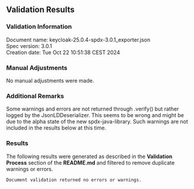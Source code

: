 ## Validation Results

### Validation Information

Document name: keycloak-25.0.4-spdx-3.0.1_exporter.json <br>
Spec version: 3.0.1 <br>
Creation date: Tue Oct 22 10:51:38 CEST 2024 <br>

### Manual Adjustments

No manual adjustments were made.

### Additional Remarks

Some warnings and errors are not returned through .verify() but rather logged by the JsonLDDeserializer. This seems to be wrong and might be due to the alpha state of the new spdx-java-library. Such warnings are not included in the results below at this time.

### Results
The following results were generated as described in the **Validation Process** section
of the **README.md** and filtered to remove duplicate warnings or errors.

```
Document validation returned no errors or warnings.
```
